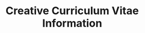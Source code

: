 ---
layout:   certificate
title:    "Creative Curriculum Vitae Information"
slug:     pemateri-creacvon
category: pemateri
issuer:   "UKM Central Computer Improvement Universitas Telkom"
---